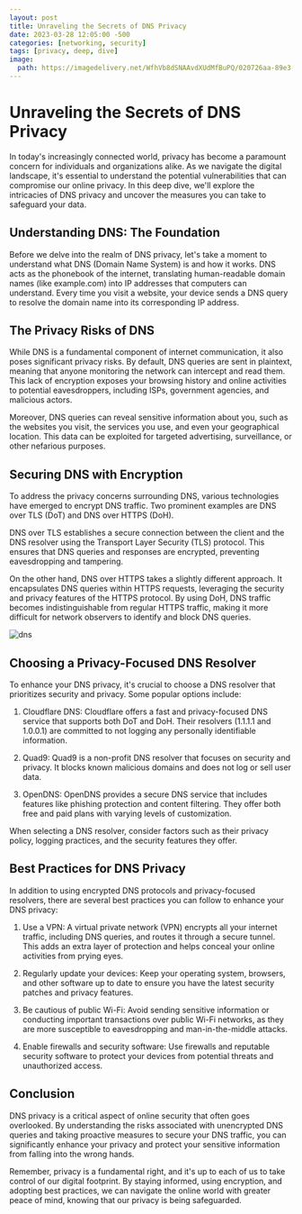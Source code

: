 ```yaml
---
layout: post
title: Unraveling the Secrets of DNS Privacy
date: 2023-03-28 12:05:00 -500
categories: [networking, security] 
tags: [privacy, deep, dive]
image:
  path: https://imagedelivery.net/WfhVb8dSNAAvdXUdMfBuPQ/020726aa-89e3-44a1-f26b-034457755500/public
---
```


# Unraveling the Secrets of DNS Privacy

In today's increasingly connected world, privacy has become a paramount concern for individuals and organizations alike. As we navigate the digital landscape, it's essential to understand the potential vulnerabilities that can compromise our online privacy. In this deep dive, we'll explore the intricacies of DNS privacy and uncover the measures you can take to safeguard your data.



## Understanding DNS: The Foundation

Before we delve into the realm of DNS privacy, let's take a moment to understand what DNS (Domain Name System) is and how it works. DNS acts as the phonebook of the internet, translating human-readable domain names (like example.com) into IP addresses that computers can understand. Every time you visit a website, your device sends a DNS query to resolve the domain name into its corresponding IP address.

## The Privacy Risks of DNS

While DNS is a fundamental component of internet communication, it also poses significant privacy risks. By default, DNS queries are sent in plaintext, meaning that anyone monitoring the network can intercept and read them. This lack of encryption exposes your browsing history and online activities to potential eavesdroppers, including ISPs, government agencies, and malicious actors.

Moreover, DNS queries can reveal sensitive information about you, such as the websites you visit, the services you use, and even your geographical location. This data can be exploited for targeted advertising, surveillance, or other nefarious purposes.

## Securing DNS with Encryption

To address the privacy concerns surrounding DNS, various technologies have emerged to encrypt DNS traffic. Two prominent examples are DNS over TLS (DoT) and DNS over HTTPS (DoH).

DNS over TLS establishes a secure connection between the client and the DNS resolver using the Transport Layer Security (TLS) protocol. This ensures that DNS queries and responses are encrypted, preventing eavesdropping and tampering.

On the other hand, DNS over HTTPS takes a slightly different approach. It encapsulates DNS queries within HTTPS requests, leveraging the security and privacy features of the HTTPS protocol. By using DoH, DNS traffic becomes indistinguishable from regular HTTPS traffic, making it more difficult for network observers to identify and block DNS queries.

![dns](https://imagedelivery.net/WfhVb8dSNAAvdXUdMfBuPQ/dfa4baca-6761-4e7e-5bdc-7e24832bfe00/public)



## Choosing a Privacy-Focused DNS Resolver

To enhance your DNS privacy, it's crucial to choose a DNS resolver that prioritizes security and privacy. Some popular options include:

1. Cloudflare DNS: Cloudflare offers a fast and privacy-focused DNS service that supports both DoT and DoH. Their resolvers (1.1.1.1 and 1.0.0.1) are committed to not logging any personally identifiable information.

2. Quad9: Quad9 is a non-profit DNS resolver that focuses on security and privacy. It blocks known malicious domains and does not log or sell user data.

3. OpenDNS: OpenDNS provides a secure DNS service that includes features like phishing protection and content filtering. They offer both free and paid plans with varying levels of customization.

When selecting a DNS resolver, consider factors such as their privacy policy, logging practices, and the security features they offer.

## Best Practices for DNS Privacy

In addition to using encrypted DNS protocols and privacy-focused resolvers, there are several best practices you can follow to enhance your DNS privacy:

1. Use a VPN: A virtual private network (VPN) encrypts all your internet traffic, including DNS queries, and routes it through a secure tunnel. This adds an extra layer of protection and helps conceal your online activities from prying eyes.

2. Regularly update your devices: Keep your operating system, browsers, and other software up to date to ensure you have the latest security patches and privacy features.

3. Be cautious of public Wi-Fi: Avoid sending sensitive information or conducting important transactions over public Wi-Fi networks, as they are more susceptible to eavesdropping and man-in-the-middle attacks.

4. Enable firewalls and security software: Use firewalls and reputable security software to protect your devices from potential threats and unauthorized access.

## Conclusion

DNS privacy is a critical aspect of online security that often goes overlooked. By understanding the risks associated with unencrypted DNS queries and taking proactive measures to secure your DNS traffic, you can significantly enhance your privacy and protect your sensitive information from falling into the wrong hands.

Remember, privacy is a fundamental right, and it's up to each of us to take control of our digital footprint. By staying informed, using encryption, and adopting best practices, we can navigate the online world with greater peace of mind, knowing that our privacy is being safeguarded.